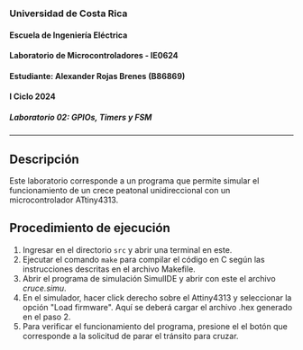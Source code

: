 ### Universidad de Costa Rica
#### Escuela de Ingeniería Eléctrica
#### Laboratorio de Microcontroladores - IE0624
#### Estudiante: Alexander Rojas Brenes (B86869)
#### I Ciclo 2024
##### Laboratorio 02: GPIOs, Timers y FSM
---
## Descripción
Este laboratorio corresponde a un programa que permite simular el funcionamiento de un crece peatonal unidireccional con un microcontrolador ATtiny4313. 

## Procedimiento de ejecución
1. Ingresar en el directorio `src` y abrir una terminal en este. 
2. Ejecutar el comando `make` para compilar el código en C según las instrucciones descritas en el archivo Makefile. 
3. Abrir el programa de simulación SimulIDE y abrir con este el archivo *cruce.simu*. 
4. En el simulador, hacer click derecho sobre el Attiny4313 y seleccionar la opción "Load firmware". Aquí se deberá cargar el archivo .hex generado en el paso 2. 
5. Para verificar el funcionamiento del programa, presione el el botón que corresponde a la solicitud de parar el tránsito para cruzar. 